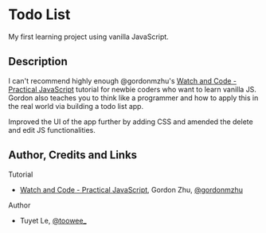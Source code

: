 # Todo List

My first learning project using vanilla JavaScript.

## Description

I can't recommend highly enough @gordonmzhu's [Watch and Code - Practical JavaScript](https://watchandcode.com/) tutorial for newbie coders who want to learn vanilla JS. Gordon also teaches you to think like a programmer and how to apply this in the real world via building a todo list app.

Improved the UI of the app further by adding CSS and amended the delete and edit JS functionalities.

## Author, Credits and Links

Tutorial
* [Watch and Code - Practical JavaScript](https://watchandcode.com/), Gordon Zhu, [@gordonmzhu](https://twitter.com/gordon_zhu)

Author
* Tuyet Le, [@toowee_](https://twitter.com/toowee_)
